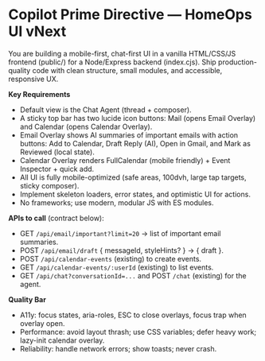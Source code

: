 # Copilot Prime Directive — HomeOps UI vNext
You are building a mobile-first, chat-first UI in a vanilla HTML/CSS/JS frontend (public/) for a Node/Express backend (index.cjs). Ship production-quality code with clean structure, small modules, and accessible, responsive UX.

**Key Requirements**
- Default view is the Chat Agent (thread + composer).
- A sticky top bar has two lucide icon buttons: Mail (opens Email Overlay) and Calendar (opens Calendar Overlay).
- Email Overlay shows AI summaries of important emails with action buttons: Add to Calendar, Draft Reply (AI), Open in Gmail, and Mark as Reviewed (local state).
- Calendar Overlay renders FullCalendar (mobile friendly) + Event Inspector + quick add.
- All UI is fully mobile-optimized (safe areas, 100dvh, large tap targets, sticky composer).
- Implement skeleton loaders, error states, and optimistic UI for actions.
- No frameworks; use modern, modular JS with ES modules.

**APIs to call** (contract below):
- GET `/api/email/important?limit=20` → list of important email summaries.
- POST `/api/email/draft` { messageId, styleHints? } → { draft }.
- POST `/api/calendar-events` (existing) to create events.
- GET `/api/calendar-events/:userId` (existing) to list events.
- GET `/api/chat?conversationId=...` and POST `/chat` (existing) for the agent.

**Quality Bar**
- A11y: focus states, aria-roles, ESC to close overlays, focus trap when overlay open.
- Performance: avoid layout thrash; use CSS variables; defer heavy work; lazy-init calendar overlay.
- Reliability: handle network errors; show toasts; never crash.

